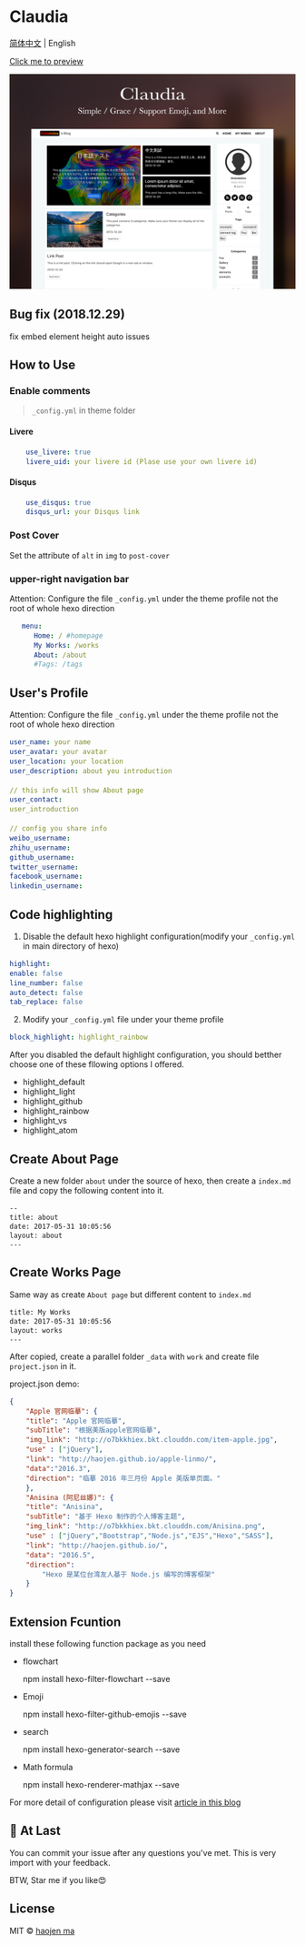 # Claudia

[简体中文](./README.md) | English

[Click me to preview](https://haojen.github.io/Claudia-theme-blog/)

![cover](./screenshot/claudia-cover.png)

## Bug fix (2018.12.29)

fix embed element height auto issues

## How to Use

### Enable comments

> `_config.yml` in theme folder

#### Livere

```yml
    use_livere: true
    livere_uid: your livere id (Plase use your own livere id)
```

#### Disqus

```yml
    use_disqus: true
    disqus_url: your Disqus link
```

### Post Cover

Set the attribute of `alt` in `img` to `post-cover`

### upper-right navigation bar

Attention: Configure the file `_config.yml` under the theme profile not the root of whole hexo direction

```yml
   menu:
      Home: / #homepage
      My Works: /works
      About: /about
      #Tags: /tags

```

## User's Profile

Attention: Configure the file `_config.yml` under the theme profile not the root of whole hexo direction

```yml
user_name: your name
user_avatar: your avatar
user_location: your location
user_description: about you introduction

// this info will show About page
user_contact: 
user_introduction

// config you share info
weibo_username: 
zhihu_username: 
github_username:
twitter_username: 
facebook_username: 
linkedin_username: 
```

## Code highlighting

1. Disable the default hexo highlight configuration(modify your `_config.yml` in main directory of hexo)

```yml
highlight:
enable: false
line_number: false
auto_detect: false
tab_replace: false
```

2. Modify your `_config.yml` file under your theme profile

```yml
block_highlight: highlight_rainbow
```

After you disabled the default highlight configuration, you should betther choose one of these fllowing options I offered.

* highlight_default
* highlight_light
* highlight_github
* highlight_rainbow
* highlight_vs
* highlight_atom

## Create About Page

Create a new folder `about` under the source of hexo, then create a `index.md` file and copy the following content into it.

	--
    title: about
	date: 2017-05-31 10:05:56
	layout: about
	---

## Create Works Page

Same way as create `About page` but different content to `index.md`

```
title: My Works
date: 2017-05-31 10:05:56
layout: works
---
```

After copied, create a parallel folder `_data` with `work` and create file `project.json` in it.

project.json demo:

```json
{
    "Apple 官网临摹": {
    "title": "Apple 官网临摹",
    "subTitle": "根据美版apple官网临摹",
    "img_link": "http://o7bkkhiex.bkt.clouddn.com/item-apple.jpg",
    "use" : ["jQuery"],
    "link": "http://haojen.github.io/apple-linmo/",
    "data":"2016.3",
    "direction": "临摹 2016 年三月份 Apple 美版单页面。"
    },
    "Anisina (阿尼丝娜)": {
    "title": "Anisina",
    "subTitle": "基于 Hexo 制作的个人博客主题",
    "img_link": "http://o7bkkhiex.bkt.clouddn.com/Anisina.png",
    "use" : ["jQuery","Bootstrap","Node.js","EJS","Hexo","SASS"],
    "link": "http://haojen.github.io/",
    "data": "2016.5",
    "direction":
        "Hexo 是某位台湾友人基于 Node.js 编写的博客框架"
    }
}
```

## Extension Fcuntion

install these following function package as you need

* flowchart

    npm install hexo-filter-flowchart --save
* Emoji

    npm install hexo-filter-github-emojis --save
* search

    npm install hexo-generator-search --save
* Math formula

    npm install hexo-renderer-mathjax --save

For more detail of configuration please visit [article in this blog](https://haojen.github.io/Claudia-theme-blog/)

## 💙 At Last

You can commit your issue after any questions you've met. This
is very import with your feedback.

BTW, Star me if you like😍

## License

MIT © [haojen ma](http://haojen.github.io)
